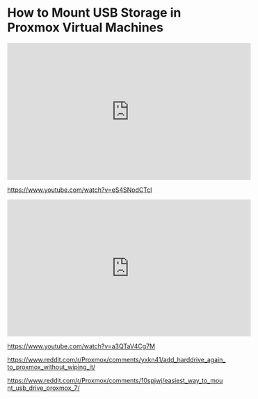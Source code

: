 # How to Mount USB Storage in Proxmox Virtual Machines

<iframe width="560" height="315" src="https://www.youtube.com/embed/eS4SNodCTcI?si=lbKnC0Mc_qbCh5m2" title="YouTube video player" frameborder="0" allow="accelerometer; autoplay; clipboard-write; encrypted-media; gyroscope; picture-in-picture; web-share" referrerpolicy="strict-origin-when-cross-origin" allowfullscreen></iframe>

https://www.youtube.com/watch?v=eS4SNodCTcI

<iframe width="560" height="315" src="https://www.youtube.com/embed/a3QTaV4Cg7M?si=tKOtfD-MoqKTWlDE" title="YouTube video player" frameborder="0" allow="accelerometer; autoplay; clipboard-write; encrypted-media; gyroscope; picture-in-picture; web-share" referrerpolicy="strict-origin-when-cross-origin" allowfullscreen></iframe>

https://www.youtube.com/watch?v=a3QTaV4Cg7M

https://www.reddit.com/r/Proxmox/comments/yxkn41/add_harddrive_again_to_proxmox_without_wiping_it/

https://www.reddit.com/r/Proxmox/comments/10spjwj/easiest_way_to_mount_usb_drive_proxmox_7/
